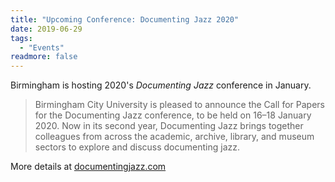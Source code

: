 ```yaml
---
title: "Upcoming Conference: Documenting Jazz 2020"
date: 2019-06-29
tags:
  - "Events"
readmore: false
---
```


Birmingham is hosting 2020's *Documenting Jazz* conference in January.

> Birmingham City University is pleased to announce the Call for Papers for the Documenting Jazz conference, to be held on 16–18 January 2020. Now in its second year, Documenting Jazz brings together colleagues from across the academic, archive, library, and museum sectors to explore and discuss documenting jazz.

More details at [documentingjazz.com](http://documentingjazz.com/)

<!--more-->